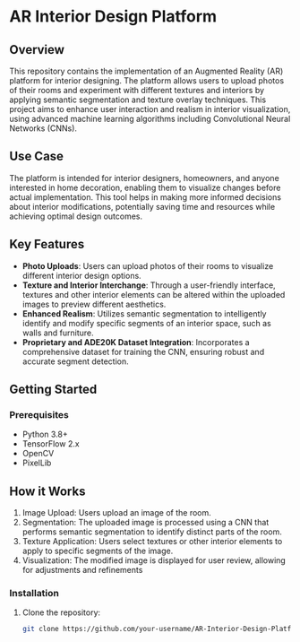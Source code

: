 # AR Interior Design Platform

## Overview

This repository contains the implementation of an Augmented Reality (AR) platform for interior designing. The platform allows users to upload photos of their rooms and experiment with different textures and interiors by applying semantic segmentation and texture overlay techniques. This project aims to enhance user interaction and realism in interior visualization, using advanced machine learning algorithms including Convolutional Neural Networks (CNNs).

## Use Case

The platform is intended for interior designers, homeowners, and anyone interested in home decoration, enabling them to visualize changes before actual implementation. This tool helps in making more informed decisions about interior modifications, potentially saving time and resources while achieving optimal design outcomes.

## Key Features

- **Photo Uploads**: Users can upload photos of their rooms to visualize different interior design options.
- **Texture and Interior Interchange**: Through a user-friendly interface, textures and other interior elements can be altered within the uploaded images to preview different aesthetics.
- **Enhanced Realism**: Utilizes semantic segmentation to intelligently identify and modify specific segments of an interior space, such as walls and furniture.
- **Proprietary and ADE20K Dataset Integration**: Incorporates a comprehensive dataset for training the CNN, ensuring robust and accurate segment detection.

## Getting Started

### Prerequisites

- Python 3.8+
- TensorFlow 2.x
- OpenCV
- PixelLib

## How it Works

1. Image Upload: Users upload an image of the room.
2. Segmentation: The uploaded image is processed using a CNN that performs semantic segmentation to identify distinct parts of the room.
3. Texture Application: Users select textures or other interior elements to apply to specific segments of the image.
4. Visualization: The modified image is displayed for user review, allowing for adjustments and refinements

### Installation

1. Clone the repository:
   ```bash
   git clone https://github.com/your-username/AR-Interior-Design-Platform.git
